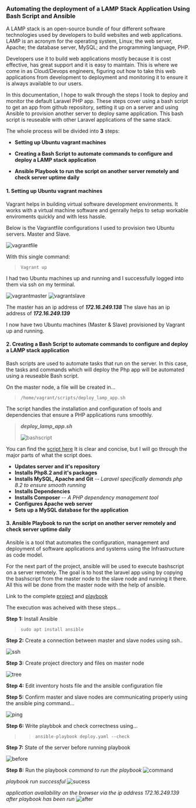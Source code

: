 ### Automating the deployment of a LAMP Stack Application Using Bash Script and Ansible

A LAMP stack is an open-source bundle of four different software technologies used by developers to build websites and web applications. LAMP is an acronym for the operating system, Linux; the web server, Apache; the database server, MySQL; and the programming language, PHP.

Developers use it to build web applications mostly because it is cost effective, has great support and it is easy to maintain. This is where we come in as Cloud/Devops engineers, figuring out how to take this web applications from development to deployment and monitoring it to ensure it is always available to our users.

In this documentation, I hope to walk through the steps I took to deploy and monitor the default Laravel PHP app. These steps cover using a bash script to get an app from github repository, setting it up on a server and using Ansible to provision another server to deploy same application. This bash script is reuseable with other Laravel applications of the same stack.

The whole process will be divided into __3__ steps:

- __Setting up Ubuntu vagrant machines__  

- __Creating a Bash Script to automate commands to configure and deploy a LAMP stack application__

- __Ansible Playbook to run the script on another server remotely and check server uptime daily__


>

#### 1. Setting up Ubuntu vagrant machines 
Vagrant helps in building virtual software development environments. It works with a virtual machine software and genrally helps to setup workable enviroments quickly and with less hassle.

Below is the Vagrantfile configurations I used to provision two Ubuntu servers. Master and Slave.  

![vagrantfile](./screenshots/vagrantfile.png)

With this single command:
> `Vagrant up`

I had two Ubuntu machines up and running and I successfully logged into them via ssh on my terminal.

![vagrantmaster](./screenshots/master-machine.png)
![vagrantslave](./screenshots/slave-machine.png)

The master has an ip address of ___172.16.249.138___
The slave has an ip address of ___172.16.249.139___

I now have two Ubuntu machines (Master & Slave) provisioned by Vagrant up and running.  

#### 2. Creating a Bash Script to automate commands to configure and deploy a LAMP stack application
Bash scripts are used to automate tasks that run on the server. In this case, the tasks and commands which will deploy the Php app will be automated using a reuseable Bash script.

On the master node, a file will be created in...

> `/home/vagrant/scripts/deploy_lamp_app.sh` 

The script handles the installation and configuration of tools and dependencies that ensure a PHP applications runs smoothly.

> ___deploy_lamp_app.sh___
>
> ![bashscript](./screenshots/bashscript.png)

You can find the [script here](./deploy_lamp_app.sh)
It is clear and concise, but I will go through the major parts of what the script does.

- __Updates server and it's repository__
- __Installs Php8.2 and it's packages__
- __Installs MySQL, Apache and Git__
--  _Laravel specifically demands php 8.2 to ensure smooth running_
- __Installs Dependencies__
- __Installs Composer__ 
-- _A PHP dependency management tool_
- __Configures Apache web server__
- __Sets up a MySQL database for the application__

#### 3. Ansible Playbook to run the script on another server remotely and check server uptime daily
Ansible is a tool that automates the configuration, management and deployment of software applications and systems using the Infrastructure as code model.

For the next part of the project, ansible will be used to execute bashscript on a server remotely. The goal is to host the laravel app using by copying the bashscript from the master node to the slave node and running it there. All this will be done from the master node with the help of ansible. 

Link to the complete [project](./ansible/) and [playbook](./ansible/deploy.yaml)

The execution was acheived with these steps...

__Step 1:__ Install Ansible
> `sudo apt install ansible`

__Step 2:__ Create a connection between master and slave nodes using ssh.. 

![ssh](./screenshots/ssh.png)

__Step 3:__ Create project directory and files on master node

![tree](./screenshots/tree.png)

__Step 4:__ Edit inventory hosts file and the ansible configuration file

__Step 5:__ Confirm master and slave nodes are communicating properly using the ansible ping command...

![ping](./screenshots/ping.png)

__Step 6:__ Write playbbok and check correctness using...
>> `ansible-playbook deploy.yaml --check`

__Step 7:__ State of the server before running playbook

![before](./screenshots/before.png)

__Step 8:__ Run the playbook
_command to run the playbook_
![command](./screenshots/runcommand.png)

_playbook run successful_
![sucess](./screenshots/playbooksuccess.png)

_application availability on the browser via the ip address 172.16.249.139 after playbook has been run_
![after](./screenshots/after.png)




